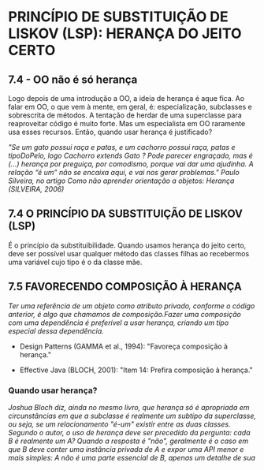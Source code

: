 # PRINCÍPIO DE SUBSTITUIÇÃO DE LISKOV (LSP): HERANÇA DO JEITO CERTO

## 7.4 - OO não é só herança

Logo depois de uma introdução a OO, a ideia de herança é aque fica. Ao falar em OO, o que vem à mente, em geral, é: especialização, subclasses e sobrescrita de métodos. A tentação de herdar de uma superclasse para reaproveitar código é muito forte. Mas um especialista em OO raramente usa esses recursos. Então, quando usar herança é justificado?

*"Se um gato possui raça e patas, e um cachorro possui raça,
patas e tipoDoPelo, logo Cachorro extends Gato ? Pode
parecer engraçado, mas é (...) herança por preguiça, por
comodismo, porque vai dar uma ajudinha. A relação “é um”
não se encaixa aqui, e vai nos gerar problemas."
Paulo Silveira, no artigo Como não aprender orientação a
objetos: Herança (SILVEIRA, 2006)*

## 7.4 O PRINCÍPIO DA SUBSTITUIÇÃO DE LISKOV (LSP)

É o princípio da substituibilidade. Quando usamos herança do jeito certo, deve ser possível usar qualquer método das classes filhas ao recebermos uma variável cujo tipo é o da classe mãe.


## 7.5 FAVORECENDO COMPOSIÇÃO À HERANÇA

*Ter uma referência de um objeto como atributo privado, conforme o código anterior, é algo que chamamos de composição.Fazer uma composição com uma dependência é preferível a usar herança, criando um tipo especial dessa dependência.*

* Design Patterns (GAMMA et al., 1994): "Favoreça composição à herança."

* Effective Java (BLOCH, 2001): "Item 14: Prefira composição à herança."
### Quando usar herança?

*Joshua Bloch diz, ainda no mesmo livro, que herança só é apropriada em circunstâncias em que a subclasse é realmente um subtipo da superclasse, ou seja, se um relacionamento "é-um" existir entre as duas classes. Segundo o autor, o uso de herança deve ser precedido da pergunta: cada B é realmente um A? Quando a resposta é "não", geralmente é o caso em que B deve conter uma instância privada de A e expor uma API menor e mais simples: A não é uma parte essencial de B, apenas um detalhe de sua*

